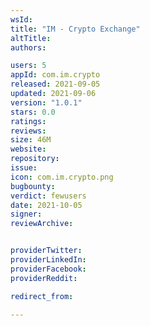 ```yaml
---
wsId: 
title: "IM - Crypto Exchange"
altTitle: 
authors:

users: 5
appId: com.im.crypto
released: 2021-09-05
updated: 2021-09-06
version: "1.0.1"
stars: 0.0
ratings: 
reviews: 
size: 46M
website: 
repository: 
issue: 
icon: com.im.crypto.png
bugbounty: 
verdict: fewusers
date: 2021-10-05
signer: 
reviewArchive:


providerTwitter: 
providerLinkedIn: 
providerFacebook: 
providerReddit: 

redirect_from:

---
```



